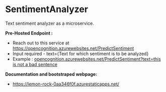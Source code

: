 # SentimentAnalyzer
Text sentiment analyzer as a microservice.

**Pre-Hosted Endpoint :**
* Reach out to this service at https://opencognition.azurewebsites.net/PredictSentiment
* Input required - text={Text for which sentiment is to be analyzed}
* Example : <a href="https://opencognition.azurewebsites.net/PredictSentiment?text=this is not a bad sentence" target="none">opencognition.azurewebsites.net/PredictSentiment?text=this is not a bad sentence</a>

**Documentation and bootstraped webpage:**
* <a href="https://lemon-rock-0aa346f0f.azurestaticapps.net/" target="none">https://lemon-rock-0aa346f0f.azurestaticapps.net/</a>


